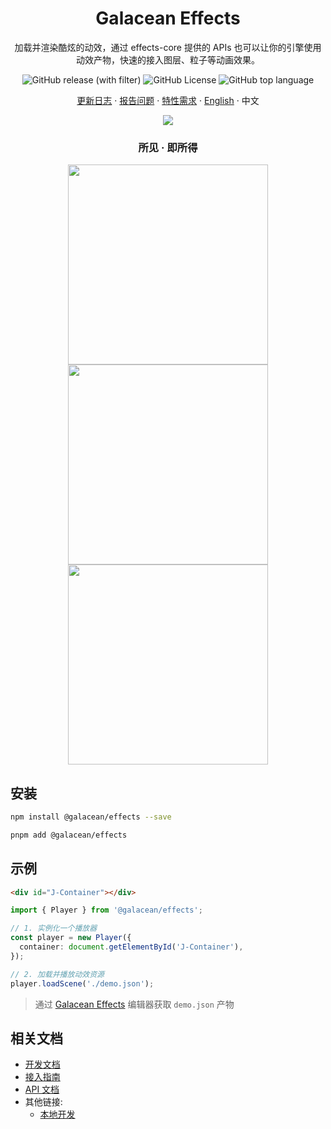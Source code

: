<div align="center"><a name="readme-top"></a>

<h1>Galacean Effects</h1>

加载并渲染酷炫的动效，通过 effects-core 提供的 APIs 也可以让你的引擎使用动效产物，快速的接入图层、粒子等动画效果。

![GitHub release (with filter)](https://img.shields.io/github/v/release/galacean/effects-runtime)
![GitHub License](https://img.shields.io/github/license/galacean/effects-runtime)
![GitHub top language](https://img.shields.io/github/languages/top/galacean/effects-runtime)

[更新日志](./CHANGELOG.md) · [报告问题][github-issues-url] · [特性需求][github-issues-url] · [English](./README.md) · 中文

![](https://raw.githubusercontent.com/andreasbm/readme/master/assets/lines/rainbow.png)

<h3>所见 · 即所得</h3>
<img height="320" src="https://mdn.alipayobjects.com/huamei_klifp9/afts/img/A*BrMIQqkmbKEAAAAAAAAAAAAADvV6AQ/original">
<img height="320" src="https://mdn.alipayobjects.com/huamei_klifp9/afts/img/A*VHMAR6Vq_8wAAAAAAAAAAAAADvV6AQ/original">
<img height="320" src="https://mdn.alipayobjects.com/huamei_klifp9/afts/img/A*UwMWT4uY6jsAAAAAAAAAAAAADvV6AQ/original">

[github-issues-url]: https://github.com/galacean/effects-runtime/issues
</div>

## 安装

``` bash
npm install @galacean/effects --save
```

``` bash
pnpm add @galacean/effects
```

## 示例

``` html
<div id="J-Container"></div>
```

``` ts
import { Player } from '@galacean/effects';

// 1. 实例化一个播放器
const player = new Player({
  container: document.getElementById('J-Container'),
});

// 2. 加载并播放动效资源
player.loadScene('./demo.json');
```

> 通过 [Galacean Effects](https://galacean.antgroup.com/effects/) 编辑器获取 `demo.json` 产物

## 相关文档

- [开发文档](https://galacean.antgroup.com/effects/#/user/dgmswcgk63yfngku)
- [接入指南](https://galacean.antgroup.com/effects/#/user/ti4f2yx1rot4hs1n)
- [API 文档](https://galacean.antgroup.com/effects/#/api)
- 其他链接:
  - [本地开发](docs/developing.md)


